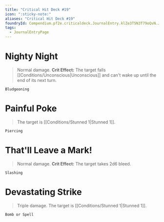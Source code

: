 ```yaml
---
title: "Critical Hit Deck #19"
icon: ":sticky-note:"
aliases: "Critical Hit Deck #19"
foundryId: Compendium.pf2e.criticaldeck.JournalEntry.klZe3T5N3T79oQvN.JournalEntryPage.ymqdYEJyGiqAOijp
tags:
  - JournalEntryPage
---
```

# Nighty Night

> Normal damage. **Crit Effect:** The target falls [[Conditions/Unconscious|Unconscious]] and can't wake up until the end of its next turn.

`Bludgeoning`

# Painful Poke

> The target is [[Conditions/Stunned 1|Stunned 1]].

`Piercing`

# That'll Leave a Mark!

> Normal damage. **Crit Effect:** The target takes 2d6 bleed.

`Slashing`

# Devastating Strike

> Triple damage. The target is [[Conditions/Stunned 1|Stunned 1]].

`Bomb or Spell`